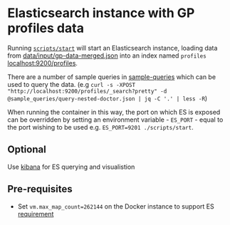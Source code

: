 # Elasticsearch instance with GP profiles data

Running [`scripts/start`](scripts/start) will start an Elasticsearch instance,
loading data from
[data/input/gp-data-merged.json](data/input/gp-data-merged.json) into an index
named `profiles` [localhost:9200/profiles](http://localhost:9200/profiles).

There are a number of sample queries in [sample-queries](./sample-queries) which can be used to query the data. (e.g  `curl -s -XPOST "http://localhost:9200/profiles/_search?pretty" -d @sample_queries/query-nested-doctor.json | jq -C '.' | less -R`)

When running the container in this way, the port on which ES is exposed can be
overridden by setting an environment variable - `ES_PORT` - equal to the port
wishing to be used e.g. `ES_PORT=9201 ./scripts/start`.

## Optional

Use [kibana](https://www.elastic.co/products/kibana) for ES querying and
visualistion

## Pre-requisites

* Set `vm.max_map_count=262144` on the Docker instance to support ES
  [requirement](https://www.elastic.co/guide/en/elasticsearch/reference/current/docker.html#docker-cli-run-prod-mode)
